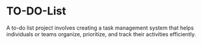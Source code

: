 # TO-DO-List
A to-do list project involves creating a task management system that helps individuals or teams organize, prioritize, and track their activities efficiently.
